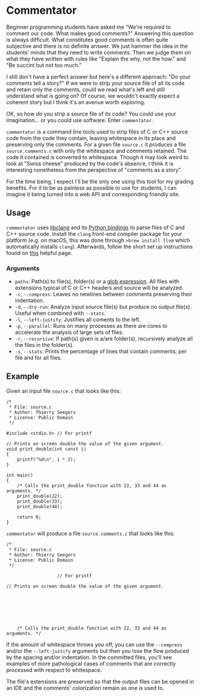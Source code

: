 # Commentator

Beginner programming students have asked me "We're required to comment our code. What makes good comments?"
Answering this question is always difficult.
What constitutes good comments is often quite subjective and there is no definite answer.
We just hammer the idea in the students' minds that they need to write comments.
Then we judge them on what they have written with rules like "Explain the why, not the how." and "Be succint but not too much."

I still don't have a perfect answer but here's a different approach: "Do your comments tell a story?"
If we were to strip your source file of all its code and retain only the comments, could we read what's left and still understand what is going on?
Of course, we wouldn't exactly expect a coherent story but I think it's an avenue worth exploring.

OK, so how *do* you strip a source file of its code? You could use your imagination... or you could use software. Enter `commentator`.

`commentator` is a command line tools used to strip files of C or C++ source code from the code they contain, leaving whitespace in its place and preserving only the comments.
For a given file `source.c` it produces a file `source.comments.c` with only the whitespace and comments retained.
The code it contained is converted to whitespace.
Though it may look weird to look at "Swiss cheese" produced by the code's absence, I think it is interesting nonetheless from the perspective of "comments as a story".

For the time being, I expect I'll be the only one using this tool for my grading benefits.
For it to be as painless as possible to use for students, I can imagine it being turned into a web API and corresponding friendly site.

## Usage

`commentator` uses [libclang](https://clang.llvm.org/docs/Tooling.html) and its [Python bindings](https://github.com/llvm-mirror/clang/blob/master/bindings/python/clang/cindex.py) to parse files of C and C++ source code.
Install the `clang` front-end compiler package for your platform (e.g. on macOS, this was done through `>brew install llvm` which automatically installs `clang`).
Afterwards, follow the short set up instructions found on [this](https://eli.thegreenplace.net/2011/07/03/parsing-c-in-python-with-clang#setting-up) helpful page.

### Arguments

- `paths`: Path(s) to file(s), folder(s) or a [glob expression](https://en.wikipedia.org/wiki/Glob_(programming)). All files with extensions typical of C or C++ headers and source will be analyzed.
- `-c`, `--compress`: Leaves no newlines between comments preserving their indentation.
- `-d`, `--dry-run`: Analyze input source file(s) but produce no output file(s). Useful when combined with `--stats`.
- `-l`, `--left-justify`: Justifies all coments to the left.
- `-p`, `--parallel`: Runs on many processes as there are cores to accelerate the analysis of large sets of files.
- `-r`, `--recursive`: If path(s) given is a/are folder(s), recursively analyze all the files in the folder(s).
- `-s`, `--stats`: Prints the percentage of lines that contain comments, per file and for all files.

## Example

Given an input file `source.c` that looks like this:

```
/*
 * File: source.c
 * Author: Thierry Seegers
 * License: Public Domain
 */

#include <stdio.h> // For printf

// Prints on screen double the value of the given argument.
void print_double(int const i)
{
    printf("%d\n", i * 2);
}

int main()
{
    /* Calls the print_double function with 22, 33 and 44 as arguments. */
    print_double(22);
    print_double(33);
    print_double(44);

    return 0;
}
```

`commentator` will produce a file `source.comments.c` that looks like this:

```
/*
 * File: source.c
 * Author: Thierry Seegers
 * License: Public Domain
 */

                   // For printf

// Prints on screen double the value of the given argument.







    /* Calls the print_double function with 22, 33 and 44 as arguments. */
```

If the amount of whitespace throws you off, you can use the `--compress` and/or the `--left-justify` arguments but then you lose the flow produced by the spacing and/or indentation.
In the committed files, you'll see examples of more pathological cases of comments that are correctly processed with respect to whitespace.

The file's extensions are preserved so that the output files can be opened in an IDE and the comments' colorization remain as one is used to.